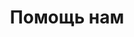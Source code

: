 ---
id: contributing
title: Помощь нам
tags:
  - Помощь
sidebar_position: 1000
sidebar_label: 'Помощь нам'
---